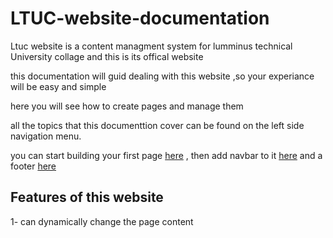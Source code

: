 # LTUC-website-documentation

Ltuc website is a content managment system for lumminus technical University collage and this is its offical website 


this documentation will guid dealing with this website ,so your experiance will be easy and simple 

here you will see how to create pages and manage them 

all the topics that this documenttion cover can be found on the left side navigation menu. 

you can start building your first page [here](documents/adding_pages.md) , then add navbar to it [here](documents/adding_navbar.md) and a footer [here](documents/adding_footer.md)

## Features of this website 

1- can dynamically change the page content 